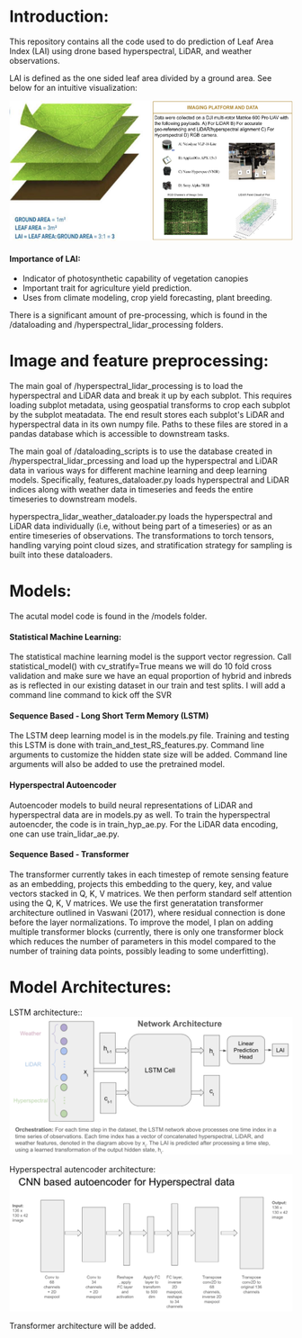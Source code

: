 # Introduction:
This repository contains all the code used to do prediction of Leaf Area Index (LAI) using drone based hyperspectral, LiDAR, and weather observations.

LAI is defined as the one sided leaf area divided by a ground area. See below for an intuitive visualization:
<p float="left">
  <img src="visualizations/LAI_image.png" alt="Imaging Platform and Data"width="250" height="250" /> 
  <img src="visualizations/Imaging_platform.png" alt="LAI diagram" width="250" height="250" />
</p>

#### Importance of LAI: ####
 - Indicator of photosynthetic capability of vegetation canopies
 - Important trait for agriculture yield prediction. 
 - Uses from climate modeling, crop yield forecasting, plant breeding.

There is a significant amount of pre-processing, which is found in the /dataloading and /hyperspectral_lidar_processing folders. 

# Image and feature preprocessing:
The main goal of /hyperspectral_lidar_processing is to load the hyperspectral and LiDAR data and break it up by each subplot. This requires loading subplot metadata, using geospatial transforms to crop each subplot by the subplot meatadata. The end result stores each subplot's LiDAR and hyperspectral data in its own numpy file. Paths to these files are stored in a pandas database which is accessible to downstream tasks.

The main goal of /dataloading_scripts is to use the database created in /hyperspectral_lidar_prcessing and load up the hyperspectral and LiDAR data in various ways for different machine learning and deep learning models. Specifically, features_dataloader.py loads hyperspectral and LiDAR indices along with weather data in timeseries and feeds the entire timeseries to downstream models.

hyperspectra_lidar_weather_dataloader.py loads the hyperspectral and LiDAR data individually (i.e, without being part of a timeseries) or as an entire timeseries of observations. The transformations to torch tensors, handling varying point cloud sizes, and stratification strategy for sampling is built into these dataloaders.

# Models:
The acutal model code is found in the /models folder. 

#### Statistical Machine Learning: ####
The statistical machine learning model is the support vector regression. Call statistical_model() with cv_stratify=True means we will do 10 fold cross validation and make sure we have an equal proportion of hybrid and inbreds as is reflected in our existing dataset in our train and test splits. I will add a command line command to kick off the SVR

#### Sequence Based - Long Short Term Memory (LSTM) ####
The LSTM deep learning model is in the models.py file. Training and testing this LSTM is done with train_and_test_RS_features.py. Command line arguments to customize the hidden state size will be added. Command line arguments will also be added to use the pretrained model.

#### Hyperspectral Autoencoder ####
Autoencoder models to build neural representations of LiDAR and hyperspectral data are in models.py as well. To train the hyperspectral autoencder, the code is in train_hyp_ae.py. For the LiDAR data encoding, one can use train_lidar_ae.py.

#### Sequence Based - Transformer ####
The transformer currently takes in each timestep of remote sensing feature as an embedding, projects this embedding to the query, key, and value vectors stacked in Q, K, V matrices. We then perform standard self attention using the Q, K, V matrices. We use the first generatation transformer architecture outlined in Vaswani (2017), where residual connection is done before the layer normalizations. To improve the model, I plan on adding multiple transformer blocks (currently, there is only one transformer block which reduces the number of parameters in this model compared to the number of training data points, possibly leading to some underfitting).

# Model Architectures:
LSTM architecture::
![LSTM for traditional Remote Sensing features architecture diagram](models/architecture_diagrams/NetworkArchitecture_update.png)

Hyperspectral autencoder architecture:
![Hyperspectral autoencoder](models/architecture_diagrams/Hyperspectral_autoencoder_arch.png)

Transformer architecture will be added.

